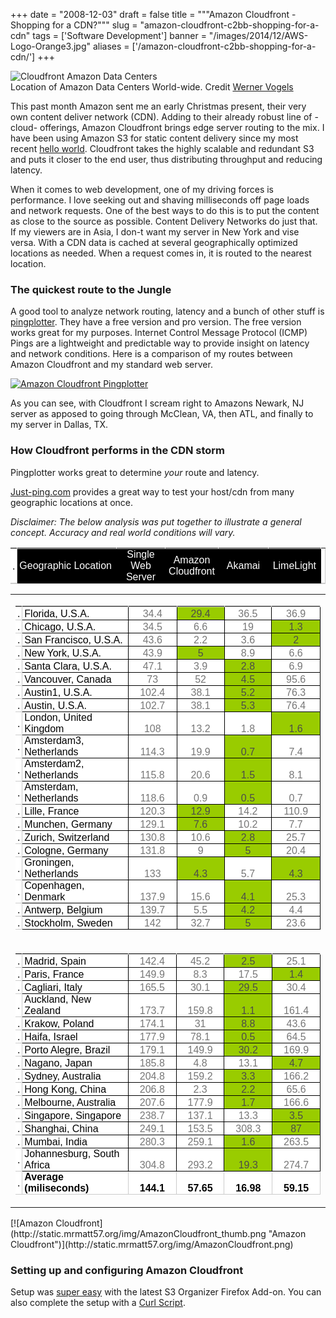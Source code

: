 
+++
date = "2008-12-03"
draft = false
title = """Amazon Cloudfront - Shopping for a CDN?"""
slug = "amazon-cloudfront-c2bb-shopping-for-a-cdn"
tags = ['Software Development']
banner = "/images/2014/12/AWS-Logo-Orange3.jpg"
aliases = ['/amazon-cloudfront-c2bb-shopping-for-a-cdn/']
+++


![Cloudfront Amazon Data Centers](http://static.mrmatt57.org/img/amazoncloudfront.jpg)<span id="credits">  
 Location of Amazon Data Centers World-wide. Credit [Werner Vogels](http://www.allthingsdistributed.com/2008/11/amazon_cloudfront.html)</span>

This past month Amazon sent me an early Christmas present, their very own content deliver network (CDN). Adding to their already robust line of -cloud- offerings, Amazon Cloudfront brings edge server routing to the mix. I have been using Amazon S3 for static content delivery since my most recent [hello world](http://mrmatt57.org/2008/01/16/hello-world-new-server-theme-content-collaboration/). Cloudfront takes the highly scalable and redundant S3 and puts it closer to the end user, thus distributing throughput and reducing latency.

When it comes to web development, one of my driving forces is performance. I love seeking out and shaving milliseconds off page loads and network requests. One of the best ways to do this is to put the content as close to the source as possible. Content Delivery Networks do just that. If my viewers are in Asia, I don-t want my server in New York and vise versa. With a CDN data is cached at several geographically optimized locations as needed. When a request comes in, it is routed to the nearest location.

### The quickest route to the Jungle

A good tool to analyze network routing, latency and a bunch of other stuff is [pingplotter](http://www.pingplotter.com/). They have a free version and pro version. The free version works great for my purposes. Internet Control Message Protocol (ICMP) Pings are a lightweight and predictable way to provide insight on latency and network conditions. Here is a comparison of my routes between Amazon Cloudfront and my standard web server.

[![Amazon Cloudfront Pingplotter](http://static.mrmatt57.org/img/pingplotter_thumb.jpg "Amazon Cloudfront Pingplotter")](http://static.mrmatt57.org/img/pingplotter.jpg)

As you can see, with Cloudfront I scream right to Amazons Newark, NJ server as apposed to going through McClean, VA, then ATL, and finally to my server in Dallas, TX.

### How Cloudfront performs in the CDN storm

Pingplotter works great to determine *your* route and latency.

[Just-ping.com](http://just-ping.com/) provides a great way to test your host/cdn from many geographic locations at once.

*Disclaimer: The below analysis was put together to illustrate a general concept. Accuracy and real world conditions will vary.*<link href="//spreadsheets.google.com/client/css/1899949536-trix_main.css" rel="stylesheet" type="text/css"></link><style>.tblGenFixed td {padding:0 3px;overflow:hidden;white-space:normal;letter-spacing:0;word-spacing:0;background-color:#fff;z-index:1;border-top:0px none;border-left:0px none;border-bottom:1px solid #CCC;border-right:1px solid #CCC;} .dn {display:none} .tblGenFixed td.s0 {background-color:white;font-family:arial,sans,sans-serif;font-size:100.0%;font-weight:normal;font-style:normal;color:#000000;text-decoration:none;text-align:left;vertical-align:bottom;white-space:normal;overflow:hidden;text-indent:0px;padding-left:3px;border-right:1px solid black;border-bottom:1px solid black;border-left:1px solid black;} .tblGenFixed td.s2 {background-color:#99cc00;font-family:arial,sans,sans-serif;font-size:100.0%;font-weight:normal;font-style:normal;color:#4b4b4b;text-decoration:none;text-align:center;vertical-align:bottom;white-space:normal;overflow:hidden;text-indent:0px;padding-left:3px;border-right:1px solid black;border-bottom:1px solid black;} .tblGenFixed td.s1 {background-color:white;font-family:arial,sans,sans-serif;font-size:100.0%;font-weight:normal;font-style:normal;color:#767676;text-decoration:none;text-align:center;vertical-align:bottom;white-space:normal;overflow:hidden;text-indent:0px;padding-left:3px;border-right:1px solid black;border-bottom:1px solid black;} .tblGenFixed td.s5 {background-color:white;font-family:arial,sans,sans-serif;font-size:100.0%;font-weight:bold;font-style:normal;color:#000000;text-decoration:none;text-align:center;vertical-align:bottom;white-space:normal;overflow:hidden;text-indent:0px;padding-left:3px;border-right:1px solid #CCC;border-bottom:1px solid #CCC;} .tblGenFixed td.s3 {background-color:white;font-family:arial,sans,sans-serif;font-size:100.0%;font-weight:normal;font-style:normal;text-decoration:none;vertical-align:bottom;white-space:normal;overflow:hidden;text-indent:0px;padding-left:3px;border-right:1px solid #CCC;border-bottom:1px solid #CCC;} .tblGenFixed td.s4 {background-color:white;font-family:arial,sans,sans-serif;font-size:100.0%;font-weight:bold;font-style:normal;color:#000000;text-decoration:none;text-align:left;vertical-align:bottom;white-space:normal;overflow:hidden;text-indent:0px;padding-left:3px;border-right:1px solid #CCC;border-bottom:1px solid #CCC;border-left:1px solid #CCC;} </style>

  
<table cellpadding="0" class="tblGenFixed colHead_0"><tr><td class="rShim" style="width:0;"></td><td class="rShim" style="width:184px;"></td><td class="rShim" style="width:81px;"></td><td class="rShim" style="width:81px;"></td><td class="rShim" style="width:81px;"></td><td class="rShim" style="width:81px;"></td><td class="rShim hdn" style="display:none;width:120px;"></td></tr><tr isfrozenrow="true"><td class="hd">.

</td><td style="background-color:#000000;font-family:arial,sans,sans-serif;font-size:100.0%;font-weight:normal;font-style:normal;color:#ffffff;text-decoration:none;text-align:left;vertical-align:middle;white-space:normal;overflow:hidden;text-indent:0px;padding-left:3px;border-top:1px solid black;border-right:1px solid black;border-bottom:1px solid black;border-left:1px solid black;;">Geographic Location</td><td style="background-color:#000000;font-family:arial,sans,sans-serif;font-size:100.0%;font-weight:normal;font-style:normal;color:#ffffff;text-decoration:none;text-align:center;vertical-align:middle;white-space:normal;overflow:hidden;text-indent:0px;padding-left:3px;border-top:1px solid black;border-right:1px solid black;border-bottom:1px solid black;;">Single Web Server</td><td style="background-color:#000000;font-family:arial,sans,sans-serif;font-size:100.0%;font-weight:normal;font-style:normal;color:#ffffff;text-decoration:none;text-align:center;vertical-align:middle;white-space:normal;overflow:hidden;text-indent:0px;padding-left:3px;border-top:1px solid black;border-right:1px solid black;border-bottom:1px solid black;;">Amazon Cloudfront</td><td style="background-color:#000000;font-family:arial,sans,sans-serif;font-size:100.0%;font-weight:normal;font-style:normal;color:#ffffff;text-decoration:none;text-align:center;vertical-align:middle;white-space:normal;overflow:hidden;text-indent:0px;padding-left:3px;border-top:1px solid black;border-right:1px solid black;border-bottom:1px solid black;;">Akamai</td><td style="background-color:#000000;font-family:arial,sans,sans-serif;font-size:100.0%;font-weight:normal;font-style:normal;color:#ffffff;text-decoration:none;text-align:center;vertical-align:middle;white-space:normal;overflow:hidden;text-indent:0px;padding-left:3px;border-top:1px solid black;border-right:1px solid black;border-bottom:1px solid black;;">LimeLight</td><td class="dn" style="background-color:white;font-family:arial,sans,sans-serif;font-size:100.0%;font-weight:normal;font-style:normal;text-decoration:none;vertical-align:middle;white-space:normal;overflow:hidden;text-indent:0px;padding-left:3px;border-top:1px solid #CCC;border-right:1px solid #CCC;border-bottom:1px solid #CCC;;"></td><td class="headerEnd"></td></tr><tr id="sortBar_0"><td class="sortBar"></td><td class="sortBar"></td><td class="sortBar"></td><td class="sortBar"></td><td class="sortBar"></td><td class="sortBar"></td><td class="sortBar" style="display:none;"></td><td class="headerEnd"></td></tr></table><table border="0" cellpadding="0" cellspacing="0" id="tblMain"><tr><td><table border="0" cellpadding="0" cellspacing="0" class="tblGenFixed" id="tblMain_0"><tr><td class="rShim" style="width:0;"></td><td class="rShim" style="width:184px;"></td><td class="rShim" style="width:81px;"></td><td class="rShim" style="width:81px;"></td><td class="rShim" style="width:81px;"></td><td class="rShim" style="width:81px;"></td><td class="rShim hdn" style="display:none;width:120px;"></td></tr><tr><td class="hd">.

</td><td class="s0 "> Florida, U.S.A.</td><td class="s1 ">34.4</td><td class="s2 ">29.4</td><td class="s1 ">36.5</td><td class="s1 ">36.9</td><td class="s3 dn"></td></tr><tr><td class="hd">.

</td><td class="s0 "> Chicago, U.S.A.</td><td class="s1 ">34.5</td><td class="s1 ">6.6</td><td class="s1 ">19</td><td class="s2 ">1.3</td><td class="s3 dn"></td></tr><tr><td class="hd">.

</td><td class="s0 "> San Francisco, U.S.A.</td><td class="s1 ">43.6</td><td class="s1 ">2.2</td><td class="s1 ">3.6</td><td class="s2 ">2</td><td class="s3 dn"></td></tr><tr><td class="hd">.

</td><td class="s0 "> New York, U.S.A.</td><td class="s1 ">43.9</td><td class="s2 ">5</td><td class="s1 ">8.9</td><td class="s1 ">6.6</td><td class="s3 dn"></td></tr><tr><td class="hd">.

</td><td class="s0 "> Santa Clara, U.S.A.</td><td class="s1 ">47.1</td><td class="s1 ">3.9</td><td class="s2 ">2.8</td><td class="s1 ">6.9</td><td class="s3 dn"></td></tr><tr><td class="hd">.

</td><td class="s0 "> Vancouver, Canada</td><td class="s1 ">73</td><td class="s1 ">52</td><td class="s2 ">4.5</td><td class="s1 ">95.6</td><td class="s3 dn"></td></tr><tr><td class="hd">.

</td><td class="s0 "> Austin1, U.S.A.</td><td class="s1 ">102.4</td><td class="s1 ">38.1</td><td class="s2 ">5.2</td><td class="s1 ">76.3</td><td class="s3 dn"></td></tr><tr><td class="hd">.

</td><td class="s0 "> Austin, U.S.A.</td><td class="s1 ">102.7</td><td class="s1 ">38.1</td><td class="s2 ">5.3</td><td class="s1 ">76.4</td><td class="s3 dn"></td></tr><tr><td class="hd">.

</td><td class="s0 "> London, United Kingdom</td><td class="s1 ">108</td><td class="s1 ">13.2</td><td class="s1 ">1.8</td><td class="s2 ">1.6</td><td class="s3 dn"></td></tr><tr><td class="hd">.

</td><td class="s0 "> Amsterdam3, Netherlands</td><td class="s1 ">114.3</td><td class="s1 ">19.9</td><td class="s2 ">0.7</td><td class="s1 ">7.4</td><td class="s3 dn"></td></tr><tr><td class="hd">.

</td><td class="s0 "> Amsterdam2, Netherlands</td><td class="s1 ">115.8</td><td class="s1 ">20.6</td><td class="s2 ">1.5</td><td class="s1 ">8.1</td><td class="s3 dn"></td></tr><tr><td class="hd">.

</td><td class="s0 "> Amsterdam, Netherlands</td><td class="s1 ">118.6</td><td class="s1 ">0.9</td><td class="s2 ">0.5</td><td class="s1 ">0.7</td><td class="s3 dn"></td></tr><tr><td class="hd">.

</td><td class="s0 "> Lille, France</td><td class="s1 ">120.3</td><td class="s2 ">12.9</td><td class="s1 ">14.2</td><td class="s1 ">110.9</td><td class="s3 dn"></td></tr><tr><td class="hd">.

</td><td class="s0 "> Munchen, Germany</td><td class="s1 ">129.1</td><td class="s2 ">7.6</td><td class="s1 ">10.2</td><td class="s1 ">7.7</td><td class="s3 dn"></td></tr><tr><td class="hd">.

</td><td class="s0 "> Zurich, Switzerland</td><td class="s1 ">130.8</td><td class="s1 ">10.6</td><td class="s2 ">2.8</td><td class="s1 ">25.7</td><td class="s3 dn"></td></tr><tr><td class="hd">.

</td><td class="s0 "> Cologne, Germany</td><td class="s1 ">131.8</td><td class="s1 ">9</td><td class="s2 ">5</td><td class="s1 ">20.4</td><td class="s3 dn"></td></tr><tr><td class="hd">.

</td><td class="s0 "> Groningen, Netherlands</td><td class="s1 ">133</td><td class="s2 ">4.3</td><td class="s1 ">5.7</td><td class="s2 ">4.3</td><td class="s3 dn"></td></tr><tr><td class="hd">.

</td><td class="s0 "> Copenhagen, Denmark</td><td class="s1 ">137.9</td><td class="s1 ">15.6</td><td class="s2 ">4.1</td><td class="s1 ">25.3</td><td class="s3 dn"></td></tr><tr><td class="hd">.

</td><td class="s0 "> Antwerp, Belgium</td><td class="s1 ">139.7</td><td class="s1 ">5.5</td><td class="s2 ">4.2</td><td class="s1 ">4.4</td><td class="s3 dn"></td></tr><tr><td class="hd">.

</td><td class="s0 "> Stockholm, Sweden</td><td class="s1 ">142</td><td class="s1 ">32.7</td><td class="s2 ">5</td><td class="s1 ">23.6</td><td class="s3 dn"></td></tr></table></td></tr><tr><td><table border="0" cellpadding="0" cellspacing="0" class="tblGenFixed" id="tblMain_1"><tr><td class="rShim" style="width:0;"></td><td class="rShim" style="width:184px;"></td><td class="rShim" style="width:81px;"></td><td class="rShim" style="width:81px;"></td><td class="rShim" style="width:81px;"></td><td class="rShim" style="width:81px;"></td><td class="rShim hdn" style="display:none;width:120px;"></td></tr><tr><td class="hd">.

</td><td class="s0 "> Madrid, Spain</td><td class="s1 ">142.4</td><td class="s1 ">45.2</td><td class="s2 ">2.5</td><td class="s1 ">25.1</td><td class="s3 dn"></td></tr><tr><td class="hd">.

</td><td class="s0 "> Paris, France</td><td class="s1 ">149.9</td><td class="s1 ">8.3</td><td class="s1 ">17.5</td><td class="s2 ">1.4</td><td class="s3 dn"></td></tr><tr><td class="hd">.

</td><td class="s0 "> Cagliari, Italy</td><td class="s1 ">165.5</td><td class="s1 ">30.1</td><td class="s2 ">29.5</td><td class="s1 ">30.4</td><td class="s3 dn"></td></tr><tr><td class="hd">.

</td><td class="s0 "> Auckland, New Zealand</td><td class="s1 ">173.7</td><td class="s1 ">159.8</td><td class="s2 ">1.1</td><td class="s1 ">161.4</td><td class="s3 dn"></td></tr><tr><td class="hd">.

</td><td class="s0 "> Krakow, Poland</td><td class="s1 ">174.1</td><td class="s1 ">31</td><td class="s2 ">8.8</td><td class="s1 ">43.6</td><td class="s3 dn"></td></tr><tr><td class="hd">.

</td><td class="s0 "> Haifa, Israel</td><td class="s1 ">177.9</td><td class="s1 ">78.1</td><td class="s2 ">0.5</td><td class="s1 ">64.5</td><td class="s3 dn"></td></tr><tr><td class="hd">.

</td><td class="s0 "> Porto Alegre, Brazil</td><td class="s1 ">179.1</td><td class="s1 ">149.9</td><td class="s2 ">30.2</td><td class="s1 ">169.9</td><td class="s3 dn"></td></tr><tr><td class="hd">.

</td><td class="s0 "> Nagano, Japan</td><td class="s1 ">185.8</td><td class="s1 ">4.8</td><td class="s1 ">13.1</td><td class="s2 ">4.7</td><td class="s3 dn"></td></tr><tr><td class="hd">.

</td><td class="s0 "> Sydney, Australia</td><td class="s1 ">204.8</td><td class="s1 ">159.2</td><td class="s2 ">3.3</td><td class="s1 ">166.2</td><td class="s3 dn"></td></tr><tr><td class="hd">.

</td><td class="s0 "> Hong Kong, China</td><td class="s1 ">206.8</td><td class="s1 ">2.3</td><td class="s2 ">2.2</td><td class="s1 ">65.6</td><td class="s3 dn"></td></tr><tr><td class="hd">.

</td><td class="s0 "> Melbourne, Australia</td><td class="s1 ">207.6</td><td class="s1 ">177.9</td><td class="s2 ">1.7</td><td class="s1 ">166.6</td><td class="s3 dn"></td></tr><tr><td class="hd">.

</td><td class="s0 "> Singapore, Singapore</td><td class="s1 ">238.7</td><td class="s1 ">137.1</td><td class="s1 ">13.3</td><td class="s2 ">3.5</td><td class="s3 dn"></td></tr><tr><td class="hd">.

</td><td class="s0 "> Shanghai, China</td><td class="s1 ">249.1</td><td class="s1 ">153.5</td><td class="s1 ">308.3</td><td class="s2 ">87</td><td class="s3 dn"></td></tr><tr><td class="hd">.

</td><td class="s0 "> Mumbai, India</td><td class="s1 ">280.3</td><td class="s1 ">259.1</td><td class="s2 ">1.6</td><td class="s1 ">263.5</td><td class="s3 dn"></td></tr><tr><td class="hd">.

</td><td class="s0 "> Johannesburg, South Africa</td><td class="s1 ">304.8</td><td class="s1 ">293.2</td><td class="s2 ">19.3</td><td class="s1 ">274.7</td><td class="s3 dn"></td></tr><tr><td class="hd">.

</td><td class="s4 ">Average (miliseconds)</td><td class="s5 ">144.1</td><td class="s5 ">57.65</td><td class="s5 ">16.98</td><td class="s5 ">59.15</td><td class="dn"></td></tr></table></td></tr></table>[![Amazon Cloudfront](http://static.mrmatt57.org/img/AmazonCloudfront_thumb.png "Amazon Cloudfront")](http://static.mrmatt57.org/img/AmazonCloudfront.png)

### Setting up and configuring Amazon Cloudfront

Setup was [super easy](http://www.labnol.org/internet/setup-content-delivery-network-with-amazon-s3-cloudfront/5446/) with the latest S3 Organizer Firefox Add-on. You can also complete the setup with a [Curl Script](http://docs.amazonwebservices.com/AmazonCloudFront/latest/GettingStartedGuide/index.html?ToolsYouNeed.html).





